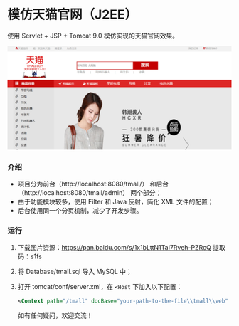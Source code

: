 # 模仿天猫官网（J2EE）

使用 Servlet + JSP + Tomcat 9.0 模仿实现的天猫官网效果。

![Tmall](https://github.com/Avicii4/tmall/blob/master/tmall.jpg)

### 介绍

* 项目分为前台（http://localhost:8080/tmall/） 和后台 （http://localhost:8080/tmall/admin） 两个部分；
* 由于功能模块较多，使用 Filter 和 Java 反射，简化 XML 文件的配置；
* 后台使用同一个分页机制，减少了开发步骤。

### 运行

1. 下载图片资源：https://pan.baidu.com/s/1x1bLttN1TaI7Rveh-PZRcQ 提取码：s1fs 

2. 将 Database/tmall.sql 导入 MySQL 中；

3. 打开 tomcat/conf/server.xml，在 `<Host` 下加入以下配置：

   ```xml
   <Context path="/tmall" docBase="your-path-to-the-file\\tmall\\web" debug="0" reloadable="false" />
   ```

   如有任何疑问，欢迎交流！

